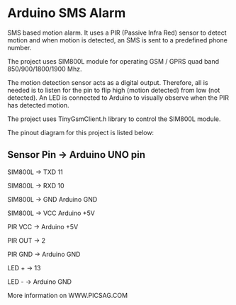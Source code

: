# Arduino SMS Alarm
SMS based motion alarm. It uses a PIR (Passive Infra Red) sensor to detect motion and when motion is detected, an SMS is sent to a predefined phone number.

The project uses SIM800L module for operating GSM / GPRS quad band 850/900/1800/1900 Mhz.

The motion detection sensor acts as a digital output. Therefore, all is needed is to listen for the pin to flip high (motion detected) from low (not detected). An LED is connected to Arduino to visually observe when the PIR has detected motion.

The project uses TinyGsmClient.h library to control the SIM800L module.

The pinout diagram for this project is listed below:

Sensor Pin	  -> Arduino UNO pin
-------------------------------
SIM800L       ->    TXD	11

SIM800L       ->    RXD	10

SIM800L       ->    GND	Arduino GND

SIM800L       ->    VCC	Arduino +5V

PIR VCC	      ->    Arduino +5V

PIR OUT	      ->    2

PIR GND	      ->    Arduino GND

LED +	        ->    13

LED -	        ->    Arduino GND

More information on WWW.PICSAG.COM
